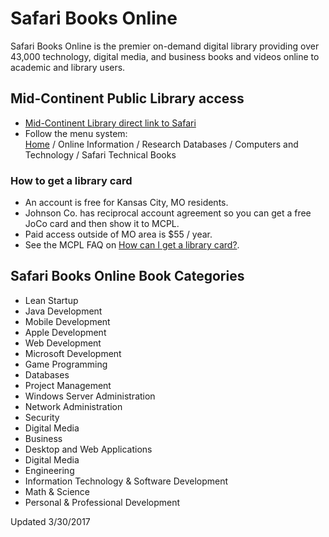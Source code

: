 # Safari Books Online

Safari Books Online is the premier on-demand digital library providing over 43,000 technology, digital media, and business books and videos online to academic and library users.

## Mid-Continent Public Library access
- [Mid-Continent Library direct link to Safari](http://proquestcombo.safaribooksonline.com.proxy.mcpl.lib.mo.us/)
- Follow the menu system:  
[Home](http://www.mymcpl.org/) / Online Information / Research Databases / Computers and Technology / Safari Technical Books

### How to get a library card
- An account is free for Kansas City, MO residents.
- Johnson Co. has reciprocal account agreement so you can get a free JoCo card and then show it to MCPL.
- Paid access outside of MO area is $55 / year.
- See the MCPL FAQ on [How can I get a library card?](http://www.mymcpl.org/about-us/frequently-asked-questions).

## Safari Books Online Book Categories
- Lean Startup
- Java Development
- Mobile Development
- Apple Development
- Web Development
- Microsoft Development
- Game Programming
- Databases
- Project Management
- Windows Server Administration
- Network Administration
- Security
- Digital Media
- Business
- Desktop and Web Applications
- Digital Media
- Engineering
- Information Technology & Software Development
- Math & Science
- Personal & Professional Development


Updated 3/30/2017